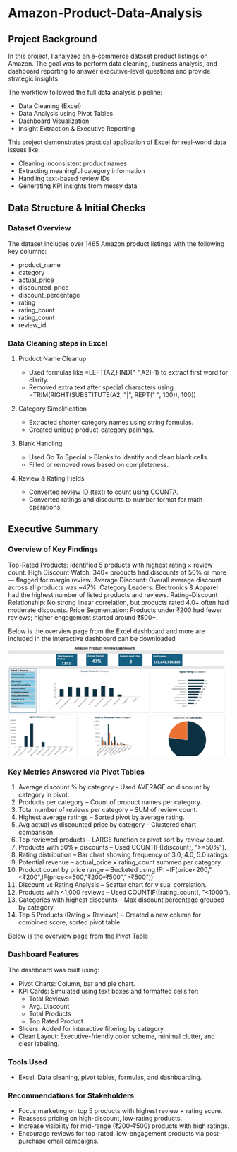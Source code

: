 # Amazon-Product-Data-Analysis

## Project Background
In this project, I analyzed an e-commerce dataset  product listings on Amazon. The goal was to perform data cleaning, business analysis, and dashboard reporting to answer executive-level questions and provide strategic insights.

The workflow followed the full data analysis pipeline:
- Data Cleaning (Excel)
- Data Analysis using Pivot Tables
- Dashboard Visualization
- Insight Extraction & Executive Reporting

This project demonstrates practical application of Excel for real-world data issues like:
- Cleaning inconsistent product names
- Extracting meaningful category information
- Handling text-based review IDs
- Generating KPI insights from messy data

## Data Structure & Initial Checks
### Dataset Overview
The dataset includes over 1465 Amazon product listings with the following key columns:
- product_name
- category
- actual_price
- discounted_price
- discount_percentage
- rating
- rating_count 
- rating_count
- review_id 

### Data Cleaning steps in Excel
1. Product Name Cleanup
   - Used formulas like =LEFT(A2,FIND(" ",A2)-1) to extract first word for clarity.
   - Removed extra text after special characters using:
     =TRIM(RIGHT(SUBSTITUTE(A2, "|", REPT(" ", 100)), 100))

2. Category Simplification
   - Extracted shorter category names using string formulas.
   - Created unique product-category pairings.

3. Blank Handling
   - Used Go To Special > Blanks to identify and clean blank cells.
   - Filled or removed rows based on completeness.

4. Review & Rating Fields
   - Converted review ID (text) to count using COUNTA.
   - Converted ratings and discounts to number format for math operations.

## Executive Summary
### Overview of Key Findings
Top-Rated Products: Identified 5 products with highest rating × review count.
High Discount Watch: 340+ products had discounts of 50% or more — flagged for margin review.
Average Discount: Overall average discount across all products was ~47%.
Category Leaders: Electronics & Apparel had the highest number of listed products and reviews.
Rating–Discount Relationship: No strong linear correlation, but products rated 4.0+ often had moderate discounts.
Price Segmentation: Products under ₹200 had fewer reviews; higher engagement started around ₹500+.

Below is the overview page from the Excel dashboard and more are included in the interactive dashboard can be downloaded 
![Dashboard overview](https://github.com/simsbam/Amazon-Product-Data-Analysis/blob/main/Dashboard%20Overview.png)

### Key Metrics Answered via Pivot Tables
1. Average discount % by category – Used AVERAGE on discount by category in pivot.
2. Products per category – Count of product names per category.
3. Total number of reviews per category – SUM of review count.
4. Highest average ratings – Sorted pivot by average rating.
5. Avg actual vs discounted price by category – Clustered chart comparison.
6. Top reviewed products – LARGE function or pivot sort by review count.
7. Products with 50%+ discounts – Used COUNTIF([discount], ">=50%").
8. Rating distribution – Bar chart showing frequency of 3.0, 4.0, 5.0 ratings.
9. Potential revenue – actual_price × rating_count summed per category.
10. Product count by price range – Bucketed using IF:
    =IF(price<200,"<₹200",IF(price<=500,"₹200–₹500",">₹500"))
11. Discount vs Rating Analysis – Scatter chart for visual correlation.
12. Products with <1,000 reviews – Used COUNTIF([rating_count], "<1000").
13. Categories with highest discounts – Max discount percentage grouped by category.
14. Top 5 Products (Rating × Reviews) – Created a new column for combined score, sorted pivot table.

Below is the overview page from the Pivot Table

### Dashboard Features
The dashboard was built using:
- Pivot Charts: Column, bar and pie chart.
- KPI Cards: Simulated using text boxes and formatted cells for:
  - Total Reviews
  - Avg. Discount
  - Total Products
  - Top Rated Product
- Slicers: Added for interactive filtering by category.
- Clean Layout: Executive-friendly color scheme, minimal clutter, and clear labeling.
  
### Tools Used
- Excel: Data cleaning, pivot tables, formulas, and dashboarding.

### Recommendations for Stakeholders
- Focus marketing on top 5 products with highest review × rating score.
- Reassess pricing on high-discount, low-rating products.
- Increase visibility for mid-range (₹200–₹500) products with high ratings.
- Encourage reviews for top-rated, low-engagement products via post-purchase email campaigns.



